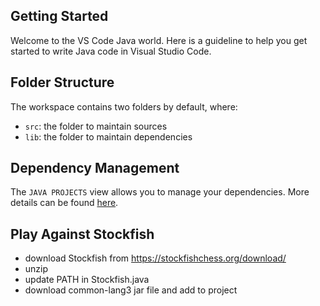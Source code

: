 ## Getting Started

Welcome to the VS Code Java world. Here is a guideline to help you get started to write Java code in Visual Studio Code.

## Folder Structure

The workspace contains two folders by default, where:

- `src`: the folder to maintain sources
- `lib`: the folder to maintain dependencies

## Dependency Management

The `JAVA PROJECTS` view allows you to manage your dependencies. More details can be found [here](https://github.com/microsoft/vscode-java-dependency#manage-dependencies).



## Play Against Stockfish

- download Stockfish from https://stockfishchess.org/download/
- unzip 
- update PATH in Stockfish.java
- download common-lang3 jar file and add to project
